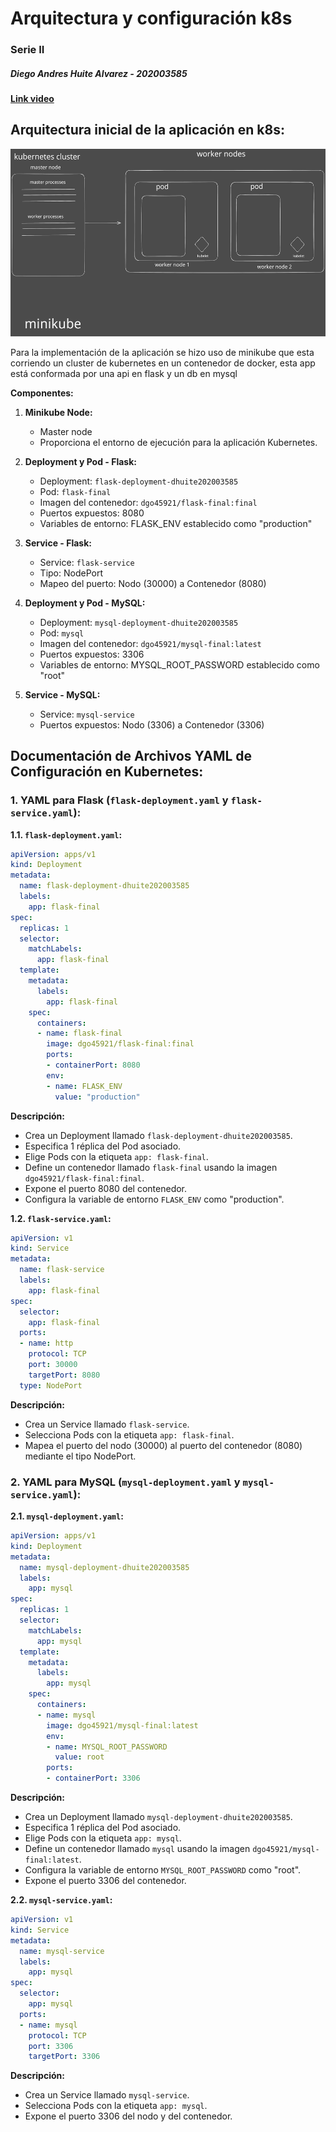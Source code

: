 # Arquitectura y configuración k8s

### Serie II

##### Diego Andres Huite Alvarez - 202003585

[**Link video**](https://drive.google.com/file/d/1zBsUxqzqQf_zX5i7OuE_P7WuGF3T7KcZ/view?usp=sharing)

## Arquitectura inicial de la aplicación en k8s:

<img src="k8s.svg" style="width:800px;height:300px;">

Para la implementación de la aplicación se hizo uso de minikube que esta corriendo un cluster de kubernetes en un contenedor de docker, esta app está conformada por una api en flask y un db en mysql

**Componentes:**

1. **Minikube Node:**
   
   - Master node
   - Proporciona el entorno de ejecución para la aplicación Kubernetes.

2. **Deployment y Pod - Flask:**
   
   - Deployment: `flask-deployment-dhuite202003585`
   - Pod: `flask-final`
   - Imagen del contenedor: `dgo45921/flask-final:final`
   - Puertos expuestos: 8080
   - Variables de entorno: FLASK_ENV establecido como "production"

3. **Service - Flask:**
   
   - Service: `flask-service`
   - Tipo: NodePort
   - Mapeo del puerto: Nodo (30000) a Contenedor (8080)

4. **Deployment y Pod - MySQL:**
   
   - Deployment: `mysql-deployment-dhuite202003585`
   - Pod: `mysql`
   - Imagen del contenedor: `dgo45921/mysql-final:latest`
   - Puertos expuestos: 3306
   - Variables de entorno: MYSQL_ROOT_PASSWORD establecido como "root"

5. **Service - MySQL:**
   
   - Service: `mysql-service`
   - Puertos expuestos: Nodo (3306) a Contenedor (3306)

## Documentación de Archivos YAML de Configuración en Kubernetes:

### 1. YAML para Flask (`flask-deployment.yaml` y `flask-service.yaml`):

**1.1. `flask-deployment.yaml`:**

```yaml
apiVersion: apps/v1
kind: Deployment
metadata:
  name: flask-deployment-dhuite202003585
  labels:
    app: flask-final
spec:
  replicas: 1
  selector:
    matchLabels:
      app: flask-final
  template:
    metadata:
      labels:
        app: flask-final
    spec:
      containers:
      - name: flask-final
        image: dgo45921/flask-final:final
        ports:
        - containerPort: 8080
        env:
        - name: FLASK_ENV
          value: "production"
```

**Descripción:**

- Crea un Deployment llamado `flask-deployment-dhuite202003585`.
- Especifica 1 réplica del Pod asociado.
- Elige Pods con la etiqueta `app: flask-final`.
- Define un contenedor llamado `flask-final` usando la imagen `dgo45921/flask-final:final`.
- Expone el puerto 8080 del contenedor.
- Configura la variable de entorno `FLASK_ENV` como "production".

**1.2. `flask-service.yaml`:**

```yaml
apiVersion: v1
kind: Service
metadata:
  name: flask-service
  labels:
    app: flask-final
spec:
  selector:
    app: flask-final
  ports:
  - name: http
    protocol: TCP
    port: 30000 
    targetPort: 8080 
  type: NodePort
```

**Descripción:**

- Crea un Service llamado `flask-service`.
- Selecciona Pods con la etiqueta `app: flask-final`.
- Mapea el puerto del nodo (30000) al puerto del contenedor (8080) mediante el tipo NodePort.

### 2. YAML para MySQL (`mysql-deployment.yaml` y `mysql-service.yaml`):

**2.1. `mysql-deployment.yaml`:**

```yaml
apiVersion: apps/v1
kind: Deployment
metadata:
  name: mysql-deployment-dhuite202003585
  labels:
    app: mysql
spec:
  replicas: 1
  selector:
    matchLabels:
      app: mysql
  template:
    metadata:
      labels:
        app: mysql
    spec:
      containers:
      - name: mysql
        image: dgo45921/mysql-final:latest
        env:
        - name: MYSQL_ROOT_PASSWORD
          value: root
        ports:
        - containerPort: 3306
```

**Descripción:**

- Crea un Deployment llamado `mysql-deployment-dhuite202003585`.
- Especifica 1 réplica del Pod asociado.
- Elige Pods con la etiqueta `app: mysql`.
- Define un contenedor llamado `mysql` usando la imagen `dgo45921/mysql-final:latest`.
- Configura la variable de entorno `MYSQL_ROOT_PASSWORD` como "root".
- Expone el puerto 3306 del contenedor.

**2.2. `mysql-service.yaml`:**

```yaml
apiVersion: v1
kind: Service
metadata:
  name: mysql-service
  labels:
    app: mysql
spec:
  selector:
    app: mysql
  ports:
  - name: mysql
    protocol: TCP
    port: 3306
    targetPort: 3306
```

**Descripción:**

- Crea un Service llamado `mysql-service`.
- Selecciona Pods con la etiqueta `app: mysql`.
- Expone el puerto 3306 del nodo y del contenedor.

